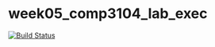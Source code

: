 # week05_comp3104_lab_exec

[![Build Status](https://travis-ci.org/chiukurt/week05_comp3104_lab_exec.svg?branch=master)](https://travis-ci.org/chiukurt/week05_comp3104_lab_exec)
